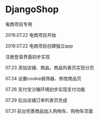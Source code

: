 # DjangoShop
电商项目专用

2019.07.22 电商项目开始

2019.07.22 电商项目创建独立app

注册登录界面初步实现

07.23 添加店铺、商品，商品列表页实现分页

07.24 设置cookie装饰器、修改商品页

07.26 支付宝沙箱环境初步实现支付功能

07.29 后台店铺订单列表页完成

07.31 前台完善商品加入购物车、购物车页面
